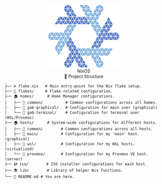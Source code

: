 <div align='center'>
<img src="assets/logo.png" />
</div>
<div align='center'>
NixOS
</div>
<div align='center'>
📂 Project Structure
</div>

```
├── ❄️ flake.nix   # Main entry-point for the Nix flake setup.
├── 🍧 flakes/     # Flake-related configuration.
├── 🏠 homes/      # Home Manager configurations.
│   ├── 📂 common/          # Common configurations across all homes.
│   ├── 📂 gab-graphical/   # Configuration for main user (graphical)
│   └── 📂 gab-terminal/    # Configuration for terminal user (WSL/Proxmox)
├── 🏠 hosts/      # System-wide configurations for different hosts.
│   ├── 📂 common/        # Common configurations across all hosts.
│   ├── 📂 main/          # Configuration for my 'main' host. (graphical)
│   ├── 📂 wsl/           # Configuration for my WSL hosts. (virtualized)
│   └── 📂 proxmox/       # Configuration for my Proxmox VE host. (server)
├── 💿 iso/        # ISO installer configurations for each host.
├── 📚 lib/        # Library of helper Nix functions.
└── 📜 README.md # You are here.
```

<br />

